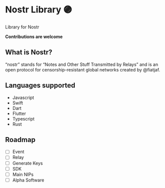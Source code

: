 # Nostr Library 🟣

Library for Nostr

**Contributions are welcome**


## What is Nostr?

“nostr” stands for “Notes and Other Stuff Transmitted by Relays” and is an open protocol for censorship-resistant global networks created by @fiatjaf.

## Languages supported

- Javascript
- Swift
- Dart
- Flutter
- Typescript
- Rust


## Roadmap

- [ ] Event
- [ ] Relay
- [ ] Generate Keys
- [ ] SDK
- [ ] Main NIPs
- [ ] Alpha Software
